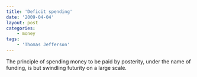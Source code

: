 ```yaml
---
title: 'Deficit spending'
date: '2009-04-04'
layout: post
categories:
    - money
tags:
    - 'Thomas Jefferson'
---
```


The principle of spending money to be paid by posterity, under the name of funding, is but swindling futurity on a large scale.